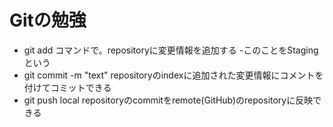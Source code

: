# Gitの勉強
- git add コマンドで。repositoryに変更情報を追加する
    -このことをStagingという
- git commit -m "text" repositoryのindexに追加された変更情報にコメントを付けてコミットできる
- git push local repositoryのcommitをremote(GitHub)のrepositoryに反映できる
